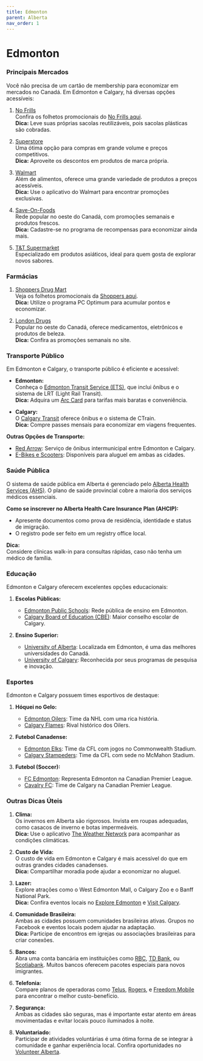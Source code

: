 ```yaml
---
title: Edmonton
parent: Alberta
nav_order: 1
---
```


# Edmonton

### Principais Mercados

Você não precisa de um cartão de membership para economizar em mercados no Canadá. Em Edmonton e Calgary, há diversas opções acessíveis:

1. [No Frills](https://www.nofrills.ca)  
    Confira os folhetos promocionais do [No Frills aqui](https://flyers.smartcanucks.ca/no-frills-canada).  
    **Dica:** Leve suas próprias sacolas reutilizáveis, pois sacolas plásticas são cobradas.

2. [Superstore](https://www.realcanadiansuperstore.ca)  
    Uma ótima opção para compras em grande volume e preços competitivos.  
    **Dica:** Aproveite os descontos em produtos de marca própria.

3. [Walmart](https://www.walmart.ca)  
    Além de alimentos, oferece uma grande variedade de produtos a preços acessíveis.  
    **Dica:** Use o aplicativo do Walmart para encontrar promoções exclusivas.

4. [Save-On-Foods](https://www.saveonfoods.com)  
    Rede popular no oeste do Canadá, com promoções semanais e produtos frescos.  
    **Dica:** Cadastre-se no programa de recompensas para economizar ainda mais.

5. [T&T Supermarket](https://www.tntsupermarket.com)  
    Especializado em produtos asiáticos, ideal para quem gosta de explorar novos sabores.

### Farmácias

1. [Shoppers Drug Mart](https://www1.shoppersdrugmart.ca/)  
    Veja os folhetos promocionais da [Shoppers aqui](https://flyers.smartcanucks.ca/shoppers-drug-mart-canada).  
    **Dica:** Utilize o programa PC Optimum para acumular pontos e economizar.

2. [London Drugs](https://www.londondrugs.com)  
    Popular no oeste do Canadá, oferece medicamentos, eletrônicos e produtos de beleza.  
    **Dica:** Confira as promoções semanais no site.

### Transporte Público

Em Edmonton e Calgary, o transporte público é eficiente e acessível:

- **Edmonton:**  
  Conheça o [Edmonton Transit Service (ETS)](https://www.edmonton.ca/ets), que inclui ônibus e o sistema de LRT (Light Rail Transit).  
  **Dica:** Adquira um [Arc Card](https://www.edmonton.ca/arc) para tarifas mais baratas e conveniência.

- **Calgary:**  
  O [Calgary Transit](https://www.calgarytransit.com) oferece ônibus e o sistema de CTrain.  
  **Dica:** Compre passes mensais para economizar em viagens frequentes.

**Outras Opções de Transporte:**  
- [Red Arrow](https://www.redarrow.ca): Serviço de ônibus intermunicipal entre Edmonton e Calgary.  
- [E-Bikes e Scooters](https://www.edmonton.ca/transportation/electric-scooters): Disponíveis para aluguel em ambas as cidades.

### Saúde Pública

O sistema de saúde pública em Alberta é gerenciado pelo [Alberta Health Services (AHS)](https://www.albertahealthservices.ca). O plano de saúde provincial cobre a maioria dos serviços médicos essenciais.

**Como se inscrever no Alberta Health Care Insurance Plan (AHCIP):**  
- Apresente documentos como prova de residência, identidade e status de imigração.  
- O registro pode ser feito em um registry office local.

**Dica:**  
Considere clínicas walk-in para consultas rápidas, caso não tenha um médico de família.

### Educação

Edmonton e Calgary oferecem excelentes opções educacionais:

1. **Escolas Públicas:**  
    - [Edmonton Public Schools](https://www.epsb.ca): Rede pública de ensino em Edmonton.  
    - [Calgary Board of Education (CBE)](https://www.cbe.ab.ca): Maior conselho escolar de Calgary.

2. **Ensino Superior:**  
    - [University of Alberta](https://www.ualberta.ca): Localizada em Edmonton, é uma das melhores universidades do Canadá.  
    - [University of Calgary](https://www.ucalgary.ca): Reconhecida por seus programas de pesquisa e inovação.

### Esportes

Edmonton e Calgary possuem times esportivos de destaque:

1. **Hóquei no Gelo:**  
    - [Edmonton Oilers](https://www.nhl.com/oilers): Time da NHL com uma rica história.  
    - [Calgary Flames](https://www.nhl.com/flames): Rival histórico dos Oilers.

2. **Futebol Canadense:**  
    - [Edmonton Elks](https://www.goelks.com): Time da CFL com jogos no Commonwealth Stadium.  
    - [Calgary Stampeders](https://www.stampeders.com): Time da CFL com sede no McMahon Stadium.

3. **Futebol (Soccer):**  
    - [FC Edmonton](https://fcedmonton.canpl.ca): Representa Edmonton na Canadian Premier League.  
    - [Cavalry FC](https://cavalryfc.canpl.ca): Time de Calgary na Canadian Premier League.

### Outras Dicas Úteis

1. **Clima:**  
    Os invernos em Alberta são rigorosos. Invista em roupas adequadas, como casacos de inverno e botas impermeáveis.  
    **Dica:** Use o aplicativo [The Weather Network](https://www.theweathernetwork.com) para acompanhar as condições climáticas.

2. **Custo de Vida:**  
    O custo de vida em Edmonton e Calgary é mais acessível do que em outras grandes cidades canadenses.  
    **Dica:** Compartilhar moradia pode ajudar a economizar no aluguel.

3. **Lazer:**  
    Explore atrações como o West Edmonton Mall, o Calgary Zoo e o Banff National Park.  
    **Dica:** Confira eventos locais no [Explore Edmonton](https://exploreedmonton.com) e [Visit Calgary](https://www.visitcalgary.com).

4. **Comunidade Brasileira:**  
    Ambas as cidades possuem comunidades brasileiras ativas. Grupos no Facebook e eventos locais podem ajudar na adaptação.  
    **Dica:** Participe de encontros em igrejas ou associações brasileiras para criar conexões.

5. **Bancos:**  
    Abra uma conta bancária em instituições como [RBC](https://www.rbc.com), [TD Bank](https://www.td.com), ou [Scotiabank](https://www.scotiabank.com). Muitos bancos oferecem pacotes especiais para novos imigrantes.

6. **Telefonia:**  
    Compare planos de operadoras como [Telus](https://www.telus.com), [Rogers](https://www.rogers.com), e [Freedom Mobile](https://www.freedommobile.ca) para encontrar o melhor custo-benefício.

7. **Segurança:**  
    Ambas as cidades são seguras, mas é importante estar atento em áreas movimentadas e evitar locais pouco iluminados à noite.

8. **Voluntariado:**  
    Participar de atividades voluntárias é uma ótima forma de se integrar à comunidade e ganhar experiência local. Confira oportunidades no [Volunteer Alberta](https://volunteeralberta.ab.ca).
